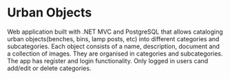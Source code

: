 # Urban Objects

Web application built with .NET MVC and PostgreSQL that allows cataloging urban objects(benches, bins, lamp posts, etc) into different categories and subcategories.
Each object consists of a name, description, document and a collection of images. They are organised in categories and subcategories.
The app has register and login functionality. Only logged in users cand add/edit or delete categories.
